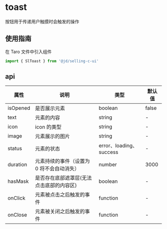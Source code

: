 # toast
按钮用于传递用户触摸时会触发的操作

## 使用指南
在 Taro 文件中引入组件
```js
import { SlToast } from '@jd/selling-c-ui'
```

## api
|  属性   | 说明  | 类型 | 默认值 |
|  ----  | ----  | ---- | ---- |
| isOpened | 是否展示元素 | boolean | false |
| text | 元素的内容 | string | - |
| icon | icon 的类型 | string | - |
| image | 元素展示的图片 | string | - |
| status | 元素的状态 | error、loading、success | - |
| duration | 元素持续的事件（设置为 0 将不会自动消失） | number | 3000 |
| hasMask | 是否存在底部遮罩层(无法点击底部的内容区) | boolean | - |
| onClick | 元素被点击之后触发的事件 | function | - |
| onClose | 元素被关闭之后触发的事件 | function | - |


